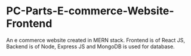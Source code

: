 # PC-Parts-E-commerce-Website-Frontend
 An e commerce website created in MERN stack. Frontend is of React JS, Backend is of Node, Express JS and MongoDB is used for database.
